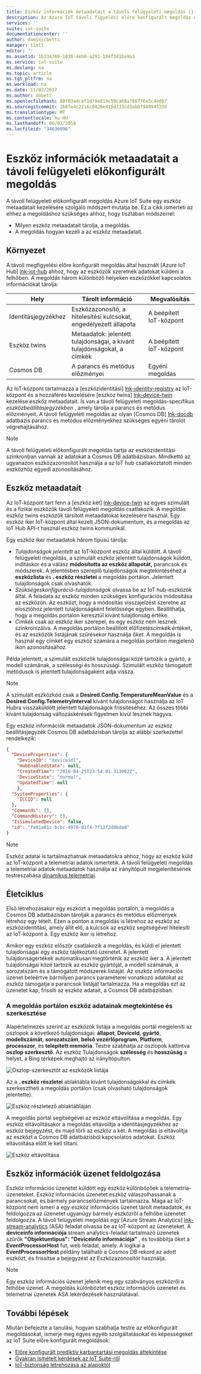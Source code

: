 ```yaml
---
title: Eszköz információk metaadatait a távoli felügyeleti megoldás |} Microsoft Docs
description: Az Azure IoT távoli figyelési előre konfigurált megoldás és architektúrájának leírása.
services: ''
suite: iot-suite
documentationcenter: ''
author: dominicbetts
manager: timlt
editor: ''
ms.assetid: 1b334769-103b-4eb0-a293-184f3d1ba9a3
ms.service: iot-suite
ms.devlang: na
ms.topic: article
ms.tgt_pltfrm: na
ms.workload: na
ms.date: 11/02/2017
ms.author: dobett
ms.openlocfilehash: 80f03a4cef1d79e819c59ca68a786776a5c4edb7
ms.sourcegitcommit: 266fe4c2216c0420e415d733cd3abbf94994533d
ms.translationtype: MT
ms.contentlocale: hu-HU
ms.lasthandoff: 06/01/2018
ms.locfileid: "34636096"
---
```

# <a name="device-information-metadata-in-the-remote-monitoring-preconfigured-solution"></a>Eszköz információk metaadatait a távoli felügyeleti előkonfigurált megoldás

A távoli felügyeleti előkonfigurált megoldás Azure IoT Suite egy eszköz metaadatait kezelésére szolgáló módszert mutatja be. Ez a cikk ismerteti az ehhez a megoldáshoz szükséges ahhoz, hogy tisztában módszerrel:

* Milyen eszköz metaadatait tárolja, a megoldás.
* A megoldás hogyan kezeli a az eszköz metaadatait.

## <a name="context"></a>Környezet

A távoli megfigyelési előre konfigurált megoldás által használt [Azure IoT Hub] [ lnk-iot-hub] ahhoz, hogy az eszközök szeretnék adatokat küldeni a felhőben. A megoldás három különböző helyeken eszközökkel kapcsolatos információkat tárolja:

| Hely | Tárolt információ | Megvalósítás |
| -------- | ------------------ | -------------- |
| Identitásjegyzékhez | Eszközazonosító, a hitelesítési kulcsokat, engedélyezett állapota | A beépített IoT-központ |
| Eszköz twins | Metaadatok: jelentett tulajdonságai, a kívánt tulajdonságokat, a címkék | A beépített IoT-központ |
| Cosmos DB | A parancs és metódus előzményei | Egyéni megoldás |

Az IoT-központ tartalmazza a [eszközidentitási] [ lnk-identity-registry] az IoT-központ és a hozzáférés kezelésére [eszköz twins] [ lnk-device-twin] kezelése eszköz metaadatait. Is van a távoli felügyeleti megoldás-specifikus *eszközbeállításjegyzékben* , amely tárolja a parancs és metódus előzményeit. A távoli felügyeleti megoldás az olyan [Cosmos DB] [ lnk-docdb] adatbázis parancs és metódus előzményekhez szükséges egyéni tárolót végrehajtásához.

> [!NOTE]
> A távoli felügyeleti előkonfigurált megoldás tartja az eszközidentitási szinkronban vannak az adatokat a Cosmos DB adatbázisban. Mindkettő az ugyanazon eszközazonosítót használja a az IoT hub csatlakoztatott minden eszközhöz egyedi azonosításához.

## <a name="device-metadata"></a>Eszköz metaadatait

Az IoT-központ tart fenn a [eszköz két] [ lnk-device-twin] az egyes szimulált és a fizikai eszközök távoli felügyeleti megoldás csatlakozik. A megoldás eszköz twins eszközök társított metaadatokat kezelésére használ. Egy eszköz iker IoT-központ által kezelt JSON-dokumentum, és a megoldás az IoT Hub API-t használ eszköz twins kommunikál.

Egy eszköz iker metaadatok három típusú tárolja:

- *Tulajdonságok jelentett* az IoT-központ eszköz által küldött. A távoli felügyeleti megoldás, a szimulált eszköz jelentett tulajdonságok küldött, indításkor és a válasz **módosította az eszköz állapotát,** parancsok és módszerek. A jelentésben szereplő tulajdonságok megtekintéséhez a **eszközlista** és **. eszköz részletei** a megoldás portálon. Jelentett tulajdonságok csak olvashatók.
- *Szükségeskonfiguráció-tulajdonságok* olvassa be az IoT hub-eszközök által. A feladata az eszköz minden szükséges konfigurációs módosítása az eszközön. Az eszközt, hogy a módosítás visszajelzést szeretne az elosztóhoz jelentett tulajdonságként felelőssége egyben. Beállíthatja, hogy a megoldás portálon keresztül kívánt tulajdonság értéke.
- *Címkék* csak az eszköz iker szerepel, és egy eszköz nem lesznek szinkronizálva. A megoldás portálon beállított előfizetéscímkék értékeit, és az eszközök listájának szűrésekor használja őket. A megoldás is használ egy címkét egy eszköz számára a megoldás portálon megjelenő ikon azonosításához.

Példa jelentett, a szimulált eszközök tulajdonságai közé tartozik a gyártó, a modell számának, a szélességi és hosszúsági. Szimulált eszköz támogatott metódusok is jelentett tulajdonságaként adja vissza.

> [!NOTE]
> A szimulált eszközkód csak a **Desired.Config.TemperatureMeanValue** és a **Desired.Config.TelemetryInterval** kívánt tulajdonságot használja az IoT Hubra visszaküldött jelentett tulajdonságok frissítéséhez. Az összes többi kívánt tulajdonság változáskérések figyelmen kívül lesznek hagyva.

Egy eszköz információk metaadatok JSON-dokumentum az eszköz beállításjegyzék Cosmos DB adatbázisban tárolja az alábbi szerkezettel rendelkezik:

```json
{
  "DeviceProperties": {
    "DeviceID": "deviceid1",
    "HubEnabledState": null,
    "CreatedTime": "2016-04-25T23:54:01.313802Z",
    "DeviceState": "normal",
    "UpdatedTime": null
    },
  "SystemProperties": {
    "ICCID": null
  },
  "Commands": [],
  "CommandHistory": [],
  "IsSimulatedDevice": false,
  "id": "fe81a81c-bcbc-4970-81f4-7f12f2d8bda8"
}
```

> [!NOTE]
> Eszköz adatai is tartalmazhatnak metaadatokra ahhoz, hogy az eszköz küld az IoT-központ a telemetriai adatok ismertetik. A távoli felügyeleti megoldás a telemetriai adatok metaadatok használja az irányítópult megjelenítésének testreszabása [dinamikus telemetriai][lnk-dynamic-telemetry].

## <a name="lifecycle"></a>Életciklus

Első létrehozásakor egy eszközt a megoldás portálon, a megoldás a Cosmos DB adatbázisban tárolják a parancs és metódus előzmények létrehoz egy tételt. Ezen a ponton a megoldás is létrehoz az eszköz az eszközidentitási, amely állít elő, a kulcsok az eszköz segítségével hitelesíti az IoT-központ a. Egy eszköz iker is létrehoz.

Amikor egy eszköz először csatlakozik a megoldás, és küldi el jelentett tulajdonságai egy eszköz tájékoztató üzenetet. A jelentett tulajdonságértékek automatikusan megtörténik az eszköz iker a. A jelentett tulajdonságai közé tartozik az eszköz gyártóját, a modell számának, a sorozatszám és a támogatott módszerek listáját. Az eszköz információs üzenet beleértve bármilyen parancs paraméterei vonatkozó adatokat az eszköz támogatja a parancsok listáját tartalmazza. Ha a megoldás ezt az üzenetet kap, frissíti az eszköz adatait, a Cosmos DB adatbázisban.

### <a name="view-and-edit-device-information-in-the-solution-portal"></a>A megoldás portálon eszköz adatainak megtekintése és szerkesztése

Alapértelmezés szerint az eszközök listája a megoldás portál megjeleníti az oszlopok a következő tulajdonságai: **állapot**, **DeviceId**, **gyártó**, **modellszámát**, **sorozatszám**, **belső vezérlőprogram**, **Platform**, **processzor**, és **telepített memória**. Testre szabhatja az oszlopok kattintva **oszlop szerkesztő**. Az eszköz Tulajdonságok **szélesség** és **hosszúság** a helyet, a Bing térképek meghajtó az irányítópulton.

![Oszlop-szerkesztőt az eszközök listája][img-device-list]

Az a **. eszköz részletei** ablaktábla kívánt tulajdonságokkal és címkék szerkesztheti a megoldás portálon (csak olvasható tulajdonságok jelentette).

![Eszköz részletező ablaktábláján][img-device-edit]

A megoldás portál segítségével az eszköz eltávolítása a megoldás. Egy eszköz eltávolításakor a megoldás eltávolítja a identitásjegyzékhez az eszköz bejegyzést, és majd törli az eszköz a két. A megoldás is eltávolítja az eszközt a Cosmos DB adatbázisból kapcsolatos adatokat. Eszköz eltávolítása előtt le kell tiltani.

![Eszköz eltávolítása][img-device-remove]

## <a name="device-information-message-processing"></a>Eszköz információk üzenet feldolgozása

Eszköz információs üzenetet küldött egy eszköz különbözőek a telemetria-üzeneteket. Eszköz információs üzenetet eszköz válaszolhassanak a parancsokat, és bármely parancselőzmények tartalmazza. Maga az IoT-központ nem ismeri a egy eszköz információs üzenet tárolt metaadatok, és feldolgozza az üzenetet ugyanúgy bármely eszközről a felhőbe üzenetet feldolgozza. A távoli felügyeleti megoldás egy [Azure Stream Analytics] [ lnk-stream-analytics] (ASA) feladat olvassa be az IoT-központ az üzeneteket. A **deviceinfo információja** stream analytics-feladat tartalmazó üzenetek szűrők **"Objektumtípus": "Deviceinfo információja"** , és továbbítja őket a **EventProcessorHost** fut, web feladat, amely. A logikai a **EventProcessorHost** példány található a Cosmos DB rekord az adott eszközt, és frissítse a bejegyzést az Eszközazonosítót használja.

> [!NOTE]
> Egy eszköz információs üzenet jelenik meg egy szabványos eszközről a felhőbe üzenet. A megoldás különböztet eszköz információs üzenetet és telemetriai üzenetek ASA lekérdezések használatával.

## <a name="next-steps"></a>További lépések

Miután befejezte a tanulási, hogyan szabhatja testre az előkonfigurált megoldásokat, ismerje meg egyes egyéb szolgáltatásokat és képességeket az IoT Suite előre konfigurált megoldások:

* [Előre konfigurált prediktív karbantartási megoldás áttekintése][lnk-predictive-overview]
* [Gyakran ismételt kérdések az IoT Suite-ról][lnk-faq]
* [IoT-biztonság létrehozása az alapoktól][lnk-security-groundup]

<!-- Images and links -->
[img-device-list]: media/iot-suite-v1-remote-monitoring-device-info/image1.png
[img-device-edit]: media/iot-suite-v1-remote-monitoring-device-info/image2.png
[img-device-remove]: media/iot-suite-v1-remote-monitoring-device-info/image3.png

[lnk-iot-hub]: https://azure.microsoft.com/documentation/services/iot-hub/
[lnk-identity-registry]: ../iot-hub/iot-hub-devguide-identity-registry.md
[lnk-device-twin]: ../iot-hub/iot-hub-devguide-device-twins.md
[lnk-docdb]: https://azure.microsoft.com/documentation/services/documentdb/
[lnk-stream-analytics]: https://azure.microsoft.com/documentation/services/stream-analytics/
[lnk-dynamic-telemetry]: iot-suite-v1-dynamic-telemetry.md

[lnk-predictive-overview]:../iot-accelerators/iot-accelerators-predictive-overview.md
[lnk-faq]: iot-suite-v1-faq.md
[lnk-security-groundup]:../iot-accelerators/securing-iot-ground-up.md
